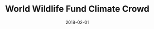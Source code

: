 ---
layout: site
title: "World Wildlife Fund Climate Crowd"
date: 2018-02-01
categories: [education]
version: 1.5.8
major: 1
minor: 5
patch: 8
slug: wwf-climate-crowd
link: https://www.wwfclimatecrowd.org/
submitter: lpolepeddi
permalink: /sites/:slug
---
